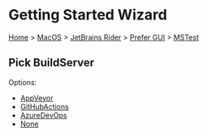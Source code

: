 # Getting Started Wizard

[Home](/docs/wiz/readme.md) > [MacOS](MacOS.md) > [JetBrains Rider](MacOS_Rider.md) > [Prefer GUI](MacOS_Rider_Gui.md) > [MSTest](MacOS_Rider_Gui_MSTest.md)

## Pick BuildServer

Options:
 * [AppVeyor](MacOS_Rider_Gui_MSTest_AppVeyor.md)
 * [GitHubActions](MacOS_Rider_Gui_MSTest_GitHubActions.md)
 * [AzureDevOps](MacOS_Rider_Gui_MSTest_AzureDevOps.md)
 * [None](MacOS_Rider_Gui_MSTest_None.md)

